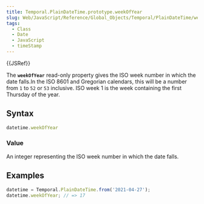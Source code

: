 ```yaml
---
title: Temporal.PlainDateTime.prototype.weekOfYear
slug: Web/JavaScript/Reference/Global_Objects/Temporal/PlainDateTime/weekOfYear
tags:
  - Class
  - Date
  - JavaScript
  - timeStamp
---
```

{{JSRef}}

The **`weekOfYear`** read-only property gives the ISO week number in which the
date falls.In the ISO 8601 and Gregorian calendars, this will be a number from
`1` to `52` or `53` inclusive. ISO week 1 is the week containing the first
Thursday of the year.

## Syntax

```js
datetime.weekOfYear
```

### Value

An integer representing the ISO week number in which the date falls.

## Examples

```js
datetime = Temporal.PlainDateTime.from('2021-04-27');
datetime.weekOfYear; // => 17
```
